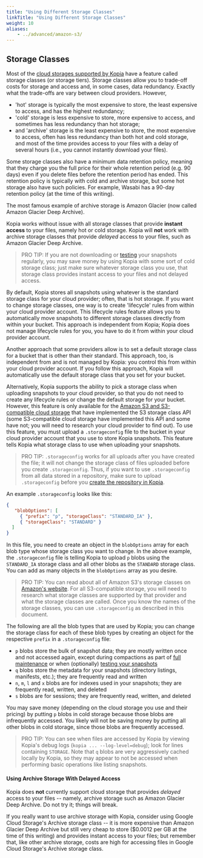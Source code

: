 ```yaml
---
title: "Using Different Storage Classes"
linkTitle: "Using Different Storage Classes"
weight: 10
aliases:
    - ../advanced/amazon-s3/
---
```


## Storage Classes

Most of the [cloud storages supported by Kopia](../../repositories/) have a feature called storage classes (or storage tiers). Storage classes allow you to trade-off costs for storage and access and, in some cases, data redundancy. Exactly what the trade-offs are vary between cloud providers. However, 

* 'hot' storage is typically the most expensive to store, the least expensive to access, and has the highest redundancy; 
* 'cold' storage is less expensive to store, more expensive to access, and sometimes has less redundancy than hot storage; 
* and 'archive' storage is the least expensive to store, the most expensive to access, often has less redundancy than both hot and cold storage, and most of the time provides access to your files with a delay of several hours (i.e., you cannot instantly download your files). 

Some storage classes also have a minimum data retention policy, meaning that they charge you the full price for their whole retention period (e.g. 90 days) even if you delete files before the retention period has ended. This retention policy is typically with cold and archive storage, but some hot storage also have such policies. For example, Wasabi has a 90-day retention policy (at the time of this writing).

The most famous example of archive storage is Amazon Glacier (now called Amazon Glacier Deep Archive).

Kopia works without issue with all storage classes that provide **instant access** to your files, namely hot or cold storage. Kopia will **not** work with archive storage classes that provide *delayed* access to your files, such as Amazon Glacier Deep Archive.

> PRO TIP: If you are not downloading or [testing](../consistency/) your snapshots regularly, you may save money by using Kopia with some sort of cold storage class; just make sure whatever storage class you use, that storage class provides instant access to your files and not delayed access.

By default, Kopia stores all snapshots using whatever is the standard storage class for your cloud provider; often, that is hot storage. If you want to change storage classes, one way is to create 'lifecycle' rules from within your cloud provider account. This lifecycle rules feature allows you to automatically move snapshots to different storage classes directly from within your bucket. This approach is independent from Kopia; Kopia does not manage lifecycle rules for you, you have to do it from within your cloud provider account.

Another approach that some providers allow is to set a default storage class for a bucket that is other than their standard. This approach, too, is independent from and is not managed by Kopia: you control this from within your cloud provider account. If you follow this approach, Kopia will automatically use the default storage class that you set for your bucket.

Alternatively, Kopia supports the ability to pick a storage class when uploading snapshots to your cloud provider, so that you do not need to create any lifecycle rules or change the default storage for your bucket. However, this feature is only available for the [Amazon S3 and S3-compatible cloud storage](../../repositories/#amazon-s3-and-s3-compatible-cloud-storage) that have implemented the S3 storage class API (some S3-compatible cloud storage have implemented this API and some have not; you will need to research your cloud provider to find out). To use this feature, you must upload a `.storageconfig` file to the bucket in your cloud provider account that you use to store Kopia snapshots. This feature tells Kopia what storage class to use when uploading your snapshots.

> PRO TIP: `.storageconfig` works for all uploads after you have created the file; it will not change the storage class of files uploaded before you create `.storageconfig`. Thus, if you want to use `.storageconfig` from all data stored in a repository, make sure to upload `.storageconfig` before you [create the repository in Kopia](../../getting-started/).

An example `.storageconfig` looks like this:

```json
{
   "blobOptions": [
     { "prefix": "p", "storageClass": "STANDARD_IA" },
     { "storageClass": "STANDARD" }
  ]
}
```

In this file, you need to create an object in the `blobOptions` array for each blob type whose storage class you want to change. In the above example, the `.storageconfig` file is telling Kopia to upload `p` blobs using the `STANDARD_IA` storage class and all other blobs as the `STANDARD` storage class. You can add as many objects in the `blobOptions` array as you desire.

> PRO TIP: You can read about all of Amazon S3's storage classes on [Amazon's website](https://docs.aws.amazon.com/AmazonS3/latest/API/API_PutObject.html#AmazonS3-PutObject-request-header-StorageClass). For all S3-compatible storage, you will need to research what storage classes are supported by that provider and what the storage classes are called. Once you know the names of the storage classes, you can use `.storageconfig` as described in this document.

The following are all the blob types that are used by Kopia; you can change the storage class for each of these blob types by creating an object for the respective `prefix` in a `.storageconfig` file:

* `p` blobs store the bulk of snapshot data; they are mostly written once and not accessed again, except during compactions as part of [full maintenance](../maintenance/) or when (optionally) [testing your snapshots](../consistency/)
* `q` blobs store the metadata for your snapshots (directory listings, manifests, etc.); they are frequently read and written
* `n`, `m`, `l` and `x` blobs are for indexes used in your snapshots; they are frequently read, written, and deleted
* `s` blobs are for sessions; they are frequently read, written, and deleted

You may save money (depending on the cloud storage you use and their pricing) by putting `p` blobs in cold storage because those blobs are infrequently accessed. You likely will not be saving money by putting all other blobs in cold storage, since those blobs are frequently accessed. 

> PRO TIP: You can see when files are accessed by Kopia by viewing Kopia's debug logs (`kopia ... --log-level=debug`); look for lines containing `STORAGE`. Note that `q` blobs are very aggressively cached locally by Kopia, so they may appear to not be accessed when performing basic operations like listing snapshots.

#### Using Archive Storage With Delayed Access

Kopia does **not** currently support cloud storage that provides *delayed* access to your files -- namely, archive storage such as Amazon Glacier Deep Archive. Do not try it; things will break.

If you really want to use archive storage with Kopia, consider using Google Cloud Storage's Archive storage class -- it is more expensive than Amazon Glacier Deep Archive but still very cheap to store ($0.0012 per GB at the time of this writing) and provides instant access to your files; but remember that, like other archive storage, costs are high for accessing files in Google Cloud Storage's Archive storage class.

